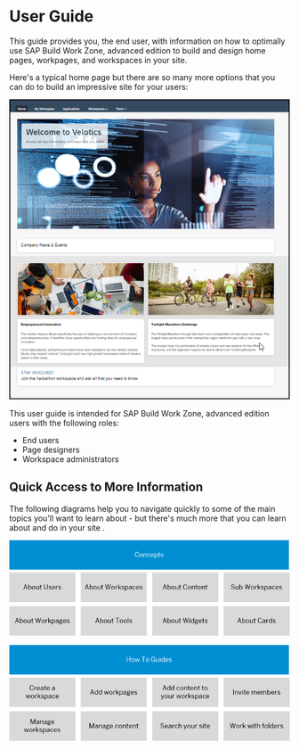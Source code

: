 <!-- loioa3565236d34d463f97e3edd3bf943e0e -->

# User Guide

This guide provides you, the end user, with information on how to optimally use SAP Build Work Zone, advanced edition to build and design home pages, workpages, and workspaces in your site.



Here's a typical home page but there are so many more options that you can do to build an impressive site for your users:

![](images/Typical_Home_Page_bd8541c.png)



This user guide is intended for SAP Build Work Zone, advanced edition users with the following roles:

-   End users
-   Page designers
-   Workspace administrators



<a name="loioa3565236d34d463f97e3edd3bf943e0e__section_vxj_2s3_qlb"/>

## Quick Access to More Information

The following diagrams help you to navigate quickly to some of the main topics you'll want to learn about - but there's much more that you can learn about and do in your site .



![](images/Concepts_5a88425.png)



![](images/Image_Map_How_Tos_da01a33.png)

